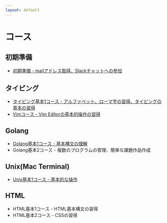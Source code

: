 ```yaml
---
layout: default
---
```


# コース

## 初期準備

* [初期準備 - mailアドレス取得、Slackチャットへの参加](./getting_started/prepare/)

## タイピング

* [タイピング基本1コース - アルファベット、ローマ字の習得、タイピングの基本の習得 ](./editor/basic01/) 
* [Vimコース - Vim Editorの基本的操作の習得](./editor/vim01/)

## Golang

* [Golang基本1コース - 基本構文の理解](./golang/basic01/)
* Golang基本2コース  - 複数のプログラムの管理、簡単な課題作品作成


## Unix(Mac Terminal)

* [Unix基本1コース - 基本的な操作](./unix/basic01/)

## HTML

* HTML基本1コース - HTML基本構文の習得
* HTML基本2コース - CSSの習得

